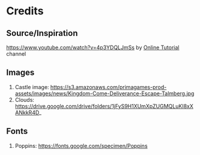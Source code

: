 # Credits

## Source/Inspiration

https://www.youtube.com/watch?v=4p3YDQLJmSs by [Online Tutorial](https://www.youtube.com/c/OnlineTutorials4Designers) channel

## Images

1. Castle image: https://s3.amazonaws.com/primagames-prod-assets/images/news/Kingdom-Come-Deliverance-Escape-Talmberg.jpg
2. Clouds: https://drive.google.com/drive/folders/1jFyS9H1XUmXpZUGMQLuKI8xXANkkR4D_

## Fonts

1. Poppins: https://fonts.google.com/specimen/Poppins